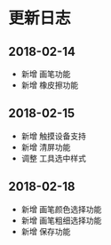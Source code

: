 # 更新日志

## 2018-02-14

- 新增 画笔功能
- 新增 橡皮擦功能

## 2018-02-15

- 新增 触摸设备支持
- 新增 清屏功能
- 调整 工具选中样式

## 2018-02-18

- 新增 画笔颜色选择功能
- 新增 画笔粗细选择功能
- 新增 保存功能